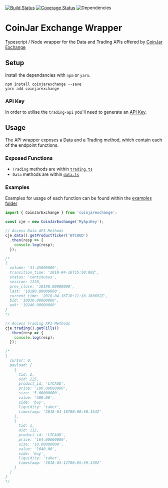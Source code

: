[![Build Status](https://travis-ci.org/sketchthat/coinjarexchange.svg?branch=master)](https://travis-ci.org/sketchthat/coinjarexchange) [![Coverage Status](https://coveralls.io/repos/github/sketchthat/coinjarexchange/badge.svg?branch=master)](https://coveralls.io/github/sketchthat/coinjarexchange?branch=master)
![Dependencies](https://david-dm.org/sketchthat/coinjarexchange.svg)

# CoinJar Exchange Wrapper

Typescript / Node wrapper for the Data and Trading APIs offered by [CoinJar Exchange](https://exchange.coinjar.com)

## Setup

Install the dependancies with `npm` or `yarn`.

```
npm install coinjarexchange --save
yarn add coinjarexchange
```

### API Key

In order to utilise the `trading-api` you'll need to generate an [API Key](https://exchange.coinjar.com/api).

## Usage

The API wrapper exposes a [Data](https://docs.exchange.coinjar.com/data-api/) and a [Trading](https://docs.exchange.coinjar.com/trading-api/) method, which contain each of the endpoint functions.

### Exposed Functions
- `Trading` methods are within [`trading.ts`](https://github.com/sketchthat/coinjarexchange/blob/master/src/trading.ts)
- `Data` methods are within [`data.ts`](https://github.com/sketchthat/coinjarexchange/blob/master/src/data.ts)

### Examples

Examples for usage of each function can be found within the [examples folder](https://github.com/sketchthat/coinjarexchange/tree/master/examples)

```typescript
import { CoinJarExchange } from 'coinjarexchange';

const cje = new CoinJarExchange('MyApiKey');

// Access Data API Methods
cje.data().getProductTicker('BTCAUD')
  .then(resp => {
    console.log(resp);
  });

/*
{
  volume: '31.45000000',
  transition_time: '2018-04-16T15:50:00Z',
  status: 'continuous',
  session: 1220,
  prev_close: '10190.00000000',
  last: '10190.00000000',
  current_time: '2018-04-16T10:11:16.166692Z',
  bid: '10030.00000000',
  ask: '10240.00000000'
}
*/

// Access Trading API Methods
cje.trading().getFills()
  .then(resp => {
    console.log(resp);
  });

/*
{
  cursor: 0,
  payload: [
    {
      tid: 2,
      oid: 225,
      product_id: 'LTCAUD',
      price: '100.00000000',
      size: '5.00000000',
      value: '500.00',
      side: 'buy',
      liquidity: 'taker',
      timestamp: '2018-04-16T00:00:50.154Z'
    },
    {
      tid: 1,
      oid: 112,
      product_id: 'LTCAUD',
      price: '164.00000000',
      size: '10.00000000',
      value: '1640.00',
      side: 'buy',
      liquidity: 'taker',
      timestamp: '2018-03-12T00:05:59.339Z'
    }
  ]
}
*/
```



